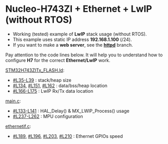 # Nucleo-H743ZI + Ethernet + LwIP (without RTOS)
* Working (tested) example of **LwIP** stack usage (without RTOS).
* This example uses static IP address **192.168.1.100** (/24).
* If you want to make a **web server**, see the **[httpd](/tree/httpd)** branch.

Pay attention to the code lines below. It will help you to understand how to configure **H7** for the correct **Ethernet/LwIP** work.

[STM32H743ZITx_FLASH.ld](/STM32H743ZITx_FLASH.ld):
- [#L35-L39](/STM32H743ZITx_FLASH.ld#L35-L39) : stack/heap size
- [#L134](/STM32H743ZITx_FLASH.ld#L134), [#L151](/STM32H743ZITx_FLASH.ld#L151), [#L162](/STM32H743ZITx_FLASH.ld#L162) : data/bss/heap location
- [#L166-L175](/STM32H743ZITx_FLASH.ld#L166-L175) : LwIP Rx/Tx data location

[main.c](/Src/main.c):
- [#L133-L141](/Src/main.c#L133-L141) : HAL_Delay() & MX_LWIP_Process() usage
- [#L237-L262](/Src/main.c#L237-L262) : MPU configuration

[ethernetif.c](/Src/ethernetif.c):
- [#L189](/Src/ethernetif.c#L189), [#L196](/Src/ethernetif.c#L196), [#L203](/Src/ethernetif.c#L203), [#L210](/Src/ethernetif.c#L210) : Ethernet GPIOs speed
